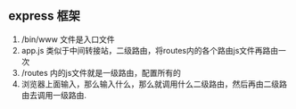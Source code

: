 ## express 框架
  1. /bin/www 文件是入口文件
  2. app.js 类似于中间转接站，二级路由，将routes内的各个路由js文件再路由一次
  3. /routes 内的js文件就是一级路由，配置所有的
  4. 浏览器上面输入，那么输入什么，那么就调用什么二级路由，然后再由二级路由去调用一级路由.